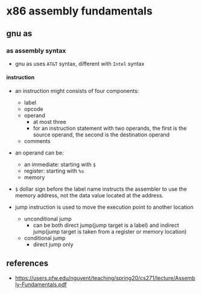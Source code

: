 # x86 assembly fundamentals


## gnu as

### as assembly syntax
* gnu as uses `AT&T` syntax, different with `Intel` syntax

#### instruction
* an instruction might consists of four components:
    * label
    * opcode
    * operand
        * at most three
        * for an instruction statement with two operands, the first is the source operand, the second is the destination operand
    * comments

* an operand can be:
    * an immediate: starting with `$`
    * register: starting with `%s`
    * memory

* `$` dollar sign before the label name instructs the assembler to use the memory address, not the data value located at the address.

* jump instruction is used to move the execution point to another location
    * unconditional jump
        * can be both direct jump(jump target is a label) and indirect jump(jump target is taken from a register or memory location)
    * conditional jump
        * direct jump only

## references
* https://users.pfw.edu/nguyent/teaching/spring20/cs271/lecture/Assembly-Fundamentals.pdf
